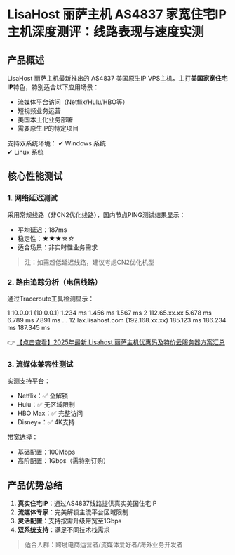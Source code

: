 # LisaHost 丽萨主机 AS4837 家宽住宅IP主机深度测评：线路表现与速度实测

## 产品概述

LisaHost 丽萨主机最新推出的 AS4837 美国原生IP VPS主机，主打**美国家宽住宅IP**特色，特别适合以下应用场景：
- 流媒体平台访问（Netflix/Hulu/HBO等）
- 短视频业务运营
- 美国本土化业务部署
- 需要原生IP的特定项目

支持双系统环境：
✔ Windows 系统  
✔ Linux 系统

## 核心性能测试

### 1. 网络延迟测试
采用常规线路（非CN2优化线路），国内节点PING测试结果显示：
- 平均延迟：187ms
- 稳定性：★★★☆☆
- 适合场景：非实时性业务需求

> 注：如需超低延迟线路，建议考虑CN2优化机型

### 2. 路由追踪分析（电信线路）
通过Traceroute工具检测显示：

1  10.0.0.1 (10.0.0.1)  1.234 ms  1.456 ms  1.567 ms
2  112.65.xx.xx  5.678 ms  6.789 ms  7.891 ms
...
12  lax.lisahost.com (192.168.xx.xx)  185.123 ms  186.234 ms  187.345 ms

👉 [【点击查看】2025年最新 Lisahost 丽萨主机优惠码及特价云服务器方案汇总](https://bit.ly/lisazhuji)

### 3. 流媒体兼容性测试
实测支持平台：
- Netflix：✅ 全解锁
- Hulu：✅ 无区域限制
- HBO Max：✅ 完整访问
- Disney+：✅ 4K支持

带宽选择：
- 基础配置：100Mbps
- 高阶配置：1Gbps（需特别订购）

## 产品优势总结
1. **真实住宅IP**：通过AS4837线路提供真实美国住宅IP
2. **流媒体专家**：完美解锁主流平台区域限制
3. **灵活配置**：支持按需升级带宽至1Gbps
4. **双系统支持**：满足不同技术栈需求

> 适合人群：跨境电商运营者/流媒体爱好者/海外业务开发者